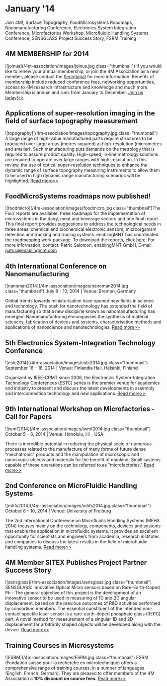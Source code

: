 # January '14

Join 4M!, Surface Topography, FoodMicrosystems Roadmaps, Nanomanufacturing Conference, Electronics System Integration Conference, Microfactories Workshop, Microfluidic Handling Systems Conference, SENSGLASS Project Success Story, FSRM Training
<!--break-->
## 4M MEMBERSHIP for 2014

![joinus](/4m-association/images/joinus.jpg class="thumbnail")
If you would like to renew your annual membership, or join the 4M Association as a new member, please contact the [Secretariat](mailto:natalie.withenshaw@ctechinnovation.com) for more information. Benefits of membership include reduced conference fees, networking opportunities, access to 4M research infrastructure and knowledge and much more. Membership is annual and runs from January to December. [Join us today!>>](http://www.4m-association.org/join4m)

## Applications of super-resolution imaging in the field of surface topography measurement

![topography](/4m-association/images/topography.jpg class="thumbnail")
A large range of high-value manufactured parts require structures to be produced over large areas (metres squared) at high-resolution (micrometres and smaller). Such manufacturing puts demands on the metrology that is required to assure product quality. High-speed, in-line metrology solutions are required to operate over large ranges with high-resolution. In this review, the use of optical super-resolution techniques to enhance the dynamic range of surface topography measuring instruments to allow them to be used in high dynamic range manufacturing scenarios will be highlighted. [Read more>>](http://iopscience.iop.org/2051-672X/2/2/023001/)

## FoodMicroSystems roadmaps now published!

![foodmicro](/4m-association/images/foodmicro.jpg class="thumbnail")The Four reports are available: three roadmaps for the implementation of microsystems in the dairy, meat and beverage sectors and one final report. This final report provides suggestions to address the technological needs in three areas: chemical and biochemical electronic sensors, microorganism detection and tracking and tracing systems. enablingMNT has coordinated the roadmapping work package. To download the reports, click [here](http://www.foodmicrosystems.eu/?page_id=1159). For more information, contact: Patric Salomon, enablingMNT GmbH, E-mail: [patric@enablingmnt.com](mailto:patric@enablingmnt.com)

## 4th International Conference on Nanomanufacturing

![nanoman2014](/4m-association/images/nanoman2014.jpg class="thumbnail")
July 8 - 10, 2014 | Venue: Bremen, Germany

Global trends towards miniaturisation have opened new fields in science and technology. The push for nanotechnology has extended the field of manufacturing so that a new discipline known as nanomanufacturing has emerged. Nanomanufacturing encompasses the synthesis of material sciences, fabrication of devices and systems, characterisation
methods and applications of nanoscience and nanotechnologies. [Read more>>](http://www.nanoman2014.net)

## 5th Electronics System-Integration Technology Conference

![estc2014](/4m-association/images/estc2014.jpg class="thumbnail")
September 16 – 18, 2014 | Venue: Finlandia Hall, Helsinki, Finland

Organized by IEEE-CPMT since 2006, the Electronics System-Integration Technology Conferences (ESTC) series is the premier venue for academics and industry to present and discuss the latest developments in assembly and interconnection technology and new applications. [Read more>>](http://www.estc2014.eu/home/estc-2014/about-estc/)

## 9th International Workshop on Microfactories - Call for Papers

![iwmf2014](/4m-association/images/iwmf2014.jpg class="thumbnail")
October 5 – 8, 2014 | Venue: Honolulu, HI - USA

There is incredible potential in reducing the physical scale of numerous processes related to the manufacture of many forms of future dense "mechatronic" products and the manipulation of microscopic and nanoscopic objects and materials for the benefit of mankind. Small systems capable of these operations can be referred to as "microfactories." [Read more>>](http://iwmf2014.northwestern.edu/)

## 2nd Conference on MicroFluidic Handling Systems

![mhfs2014](/4m-association/images/mhfs2014.jpg class="thumbnail")
October 8 – 10, 2014 | Venue: University of Freiburg 

The 2nd International Conference on Microfluidic Handling Systems (MFHS 2014) focuses mainly on the technology, components, devices and systems that enable the application in microfluidic systems. It provides an excellent opportunity for scientists and engineers from academia, research institutes and companies to discuss the latest results in the field of microfluidic handling systems. [Read more>>](http://www.mfhs2014.uni-freiburg.de/)

## 4M Member SITEX Publishes Project Partner Success Story

![sensglass](/4m-association/images/sensglass.jpg class="thumbnail")
SENSGLASS: Innovative Optical Micro sensors based on Rare-Earth-Doped Ph -  The general objective of this project is the development of an innovative sensor to be used in measuring of 1D and 2D angular displacement, based on the previous outcomes of R&D activities performed by consortium members. The essential constituent of the intended non-contact speckle laser sensor is a rare-earth-doped phosphate glass (REPG) part. A novel method for measurement of a singular 1D and 2D displacement for arbitrarily shaped
objects will be developed along with the device. [Read more>>](http://www.mnt-era.net/mnt-era-net-success-stories/SENSGLASS%20%282010%29)

## Training Courses in Microsystems

![FSRM](/4m-association/images/FSRM.jpg class="thumbnail")
FSRM (Fondation suisse pour la recherche en microtechnique) offers a comprehensive range of training courses, in a number of languages (English, French, German). They are pleased to offer members of the 4M Association a **10% discount on course fees.** [Read more>>](/content/fsrm-training-courses)